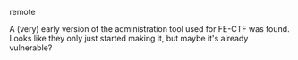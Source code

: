 remote

A (very) early version of the administration tool used for FE-CTF was found. Looks like they only just started making it, but maybe it's already vulnerable?

